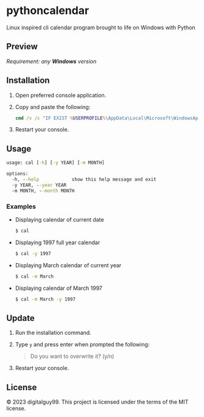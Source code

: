 # pythoncalendar
Linux inspired cli calendar program brought to life on Windows with Python

## Preview
*Requirement: any **Windows** version*

## Installation
1. Open preferred console application.

2. Copy and paste the following:

   ```cmd
   cmd /v /c "IF EXIST %USERPROFILE%\AppData\Local\Microsoft\WindowsApps\cal.exe (set /p userinp=File already exists. Do you want to overwrite it? (y/n) ^& IF /I !userinp! == y curl -L -o %USERPROFILE%\AppData\Local\Microsoft\WindowsApps\cal.exe https://github.com/digitalguy99/pythoncalendar/releases/download/v1.0.0/cal.exe) ELSE curl -L -o %USERPROFILE%\AppData\Local\Microsoft\WindowsApps\cal.exe https://github.com/yourusername/yourrepository/releases/download/v1.0.0/cal.exe"
   ```

3. Restart your console.

## Usage
```cmd
usage: cal [-h] [-y YEAR] [-m MONTH]

options:
  -h, --help            show this help message and exit
  -y YEAR, --year YEAR
  -m MONTH, --month MONTH
```
### Examples
* Displaying calendar of current date
  ```cmd
  $ cal
  ```

* Displaying 1997 full year calendar
  ```cmd
  $ cal -y 1997
  ```

* Displaying March calendar of current year
  ```cmd
  $ cal -m March
  ```

* Displaying calendar of March 1997
  ```cmd
  $ cal -m March -y 1997
  ```

## Update
1. Run the installation command.

2. Type `y` and press enter when prompted the following:
   > Do you want to overwrite it? (y/n)

3. Restart your console.


## License
© 2023 digitalguy99. This project is licensed under the terms of the MIT license.
